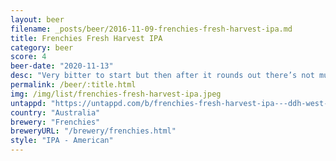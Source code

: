```yaml
---
layout: beer
filename: _posts/beer/2016-11-09-frenchies-fresh-harvest-ipa.md
title: Frenchies Fresh Harvest IPA
category: beer
score: 4
beer-date: "2020-11-13"
desc: "Very bitter to start but then after it rounds out there’s not much left. Maybe I shouldn’t have ordered craft beer from a burger shop"
permalink: /beer/:title.html
img: /img/list/frenchies-fresh-harvest-ipa.jpeg
untappd: "https://untappd.com/b/frenchies-fresh-harvest-ipa---ddh-west-coast-ipa/3735192"
country: "Australia"
brewery: "Frenchies"
breweryURL: "/brewery/frenchies.html"
style: "IPA - American"
---
```

